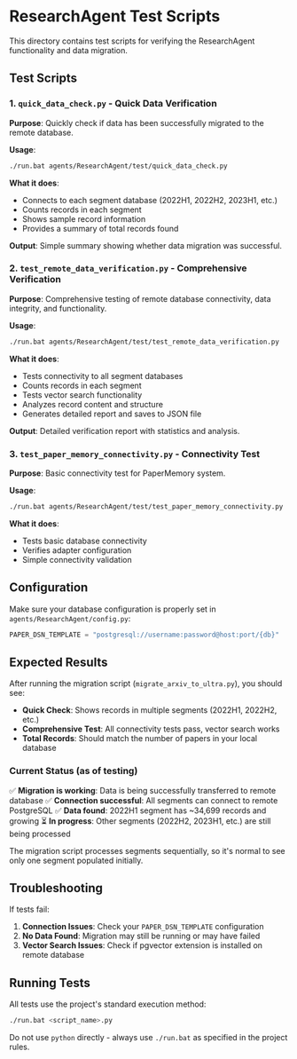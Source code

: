 # ResearchAgent Test Scripts

This directory contains test scripts for verifying the ResearchAgent functionality and data migration.

## Test Scripts

### 1. `quick_data_check.py` - Quick Data Verification

**Purpose**: Quickly check if data has been successfully migrated to the remote database.

**Usage**:
```bash
./run.bat agents/ResearchAgent/test/quick_data_check.py
```

**What it does**:
- Connects to each segment database (2022H1, 2022H2, 2023H1, etc.)
- Counts records in each segment
- Shows sample record information
- Provides a summary of total records found

**Output**: Simple summary showing whether data migration was successful.

### 2. `test_remote_data_verification.py` - Comprehensive Verification

**Purpose**: Comprehensive testing of remote database connectivity, data integrity, and functionality.

**Usage**:
```bash
./run.bat agents/ResearchAgent/test/test_remote_data_verification.py
```

**What it does**:
- Tests connectivity to all segment databases
- Counts records in each segment
- Tests vector search functionality
- Analyzes record content and structure
- Generates detailed report and saves to JSON file

**Output**: Detailed verification report with statistics and analysis.

### 3. `test_paper_memory_connectivity.py` - Connectivity Test

**Purpose**: Basic connectivity test for PaperMemory system.

**Usage**:
```bash
./run.bat agents/ResearchAgent/test/test_paper_memory_connectivity.py
```

**What it does**:
- Tests basic database connectivity
- Verifies adapter configuration
- Simple connectivity validation

## Configuration

Make sure your database configuration is properly set in `agents/ResearchAgent/config.py`:

```python
PAPER_DSN_TEMPLATE = "postgresql://username:password@host:port/{db}"
```

## Expected Results

After running the migration script (`migrate_arxiv_to_ultra.py`), you should see:

- **Quick Check**: Shows records in multiple segments (2022H1, 2022H2, etc.)
- **Comprehensive Test**: All connectivity tests pass, vector search works
- **Total Records**: Should match the number of papers in your local database

### Current Status (as of testing)

✅ **Migration is working**: Data is being successfully transferred to remote database
✅ **Connection successful**: All segments can connect to remote PostgreSQL
✅ **Data found**: 2022H1 segment has ~34,699 records and growing
⏳ **In progress**: Other segments (2022H2, 2023H1, etc.) are still being processed

The migration script processes segments sequentially, so it's normal to see only one segment populated initially.

## Troubleshooting

If tests fail:

1. **Connection Issues**: Check your `PAPER_DSN_TEMPLATE` configuration
2. **No Data Found**: Migration may still be running or may have failed
3. **Vector Search Issues**: Check if pgvector extension is installed on remote database

## Running Tests

All tests use the project's standard execution method:
```bash
./run.bat <script_name>.py
```

Do not use `python` directly - always use `./run.bat` as specified in the project rules.
